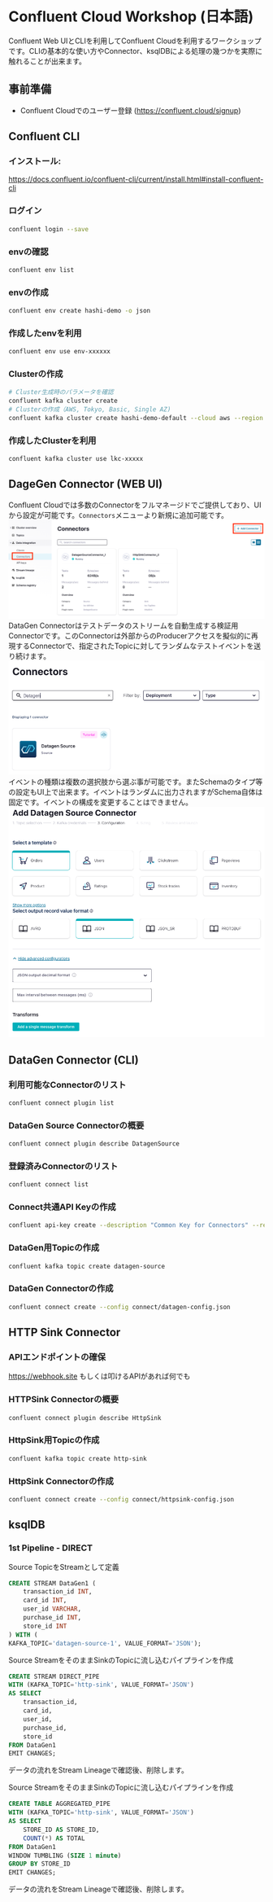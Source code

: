 # Confluent Cloud Workshop (日本語)
Confluent Web UIとCLIを利用してConfluent Cloudを利用するワークショップです。CLIの基本的な使い方やConnector、ksqlDBによる処理の幾つかを実際に触れることが出来ます。
## 事前準備
- Confluent Cloudでのユーザー登録 (https://confluent.cloud/signup)

## Confluent CLI
### インストール: 
https://docs.confluent.io/confluent-cli/current/install.html#install-confluent-cli
### ログイン
```bash
confluent login --save
```
### envの確認
```bash
confluent env list
```
### envの作成
```bash
confluent env create hashi-demo -o json
```
### 作成したenvを利用
```bash
confluent env use env-xxxxxx
```
### Clusterの作成
```bash
# Cluster生成時のパラメータを確認
confluent kafka cluster create
# Clusterの作成（AWS, Tokyo, Basic, Single AZ)
confluent kafka cluster create hashi-demo-default --cloud aws --region ap-northeast-1
```
### 作成したClusterを利用
```bash
confluent kafka cluster use lkc-xxxxx
```

## DageGen Connector (WEB UI)
Confluent Cloudでは多数のConnectorをフルマネージドでご提供しており、UIから設定が可能です。`Connectors`メニューより新規に追加可能です。
![Confluent Cloud](./assets/connect1.png)
DataGen Connectorはテストデータのストリームを自動生成する検証用Connectorです。このConnectorは外部からのProducerアクセスを擬似的に再現するConnectorで、指定されたTopicに対してランダムなテストイベントを送り続けます。
![Confluent Cloud](./assets/connect2.png)
イベントの種類は複数の選択肢から選ぶ事が可能です。またSchemaのタイプ等の設定もUI上で出来ます。イベントはランダムに出力されますがSchema自体は固定です。イベントの構成を変更することはできません。
![Confluent Cloud](./assets/connect3.png)

## DataGen Connector (CLI)
### 利用可能なConnectorのリスト
```bash
confluent connect plugin list
```
### DataGen Source Connectorの概要
```bash
confluent connect plugin describe DatagenSource
```
### 登録済みConnectorのリスト
```bash
confluent connect list
```
### Connect共通API Keyの作成
```bash
confluent api-key create --description "Common Key for Connectors" --resource lkc-0x21o5 -o json
```
### DataGen用Topicの作成
```bash
confluent kafka topic create datagen-source
```
### DataGen Connectorの作成
```bash
confluent connect create --config connect/datagen-config.json
```

## HTTP Sink Connector
### APIエンドポイントの確保
https://webhook.site
もしくは叩けるAPIがあれば何でも
### HTTPSink Connectorの概要
```bash
confluent connect plugin describe HttpSink
```
### HttpSink用Topicの作成
```bash
confluent kafka topic create http-sink
```
### HttpSink Connectorの作成
```bash
confluent connect create --config connect/httpsink-config.json
```

## ksqlDB
### 1st Pipeline - DIRECT
Source TopicをStreamとして定義
```sql
CREATE STREAM DataGen1 (
    transaction_id INT,
    card_id INT,
    user_id VARCHAR,
    purchase_id INT,
    store_id INT
) WITH (
KAFKA_TOPIC='datagen-source-1', VALUE_FORMAT='JSON');
```
Source StreamをそのままSinkのTopicに流し込むパイプラインを作成
```sql
CREATE STREAM DIRECT_PIPE
WITH (KAFKA_TOPIC='http-sink', VALUE_FORMAT='JSON')
AS SELECT
    transaction_id,
    card_id,
    user_id,
    purchase_id,
    store_id
FROM DataGen1
EMIT CHANGES;
```
データの流れをStream Lineageで確認後、削除します。

Source StreamをそのままSinkのTopicに流し込むパイプラインを作成
```sql
CREATE TABLE AGGREGATED_PIPE
WITH (KAFKA_TOPIC='http-sink', VALUE_FORMAT='JSON')
AS SELECT
    STORE_ID AS STORE_ID,
    COUNT(*) AS TOTAL
FROM DataGen1
WINDOW TUMBLING (SIZE 1 minute)
GROUP BY STORE_ID
EMIT CHANGES;
```
データの流れをStream Lineageで確認後、削除します。

